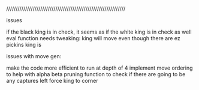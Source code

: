 ///////////////////////////////////////////////////////////////

issues 

if the black king is in check, it seems as if the white king is in check as well
eval function needs tweaking:
    king will move even though there are ez pickins
    king is




issues with move gen:

make the code more efficient to run at depth of 4
implement move ordering to help with alpha beta pruning
function to check if there are going to be any captures left 
force king to corner